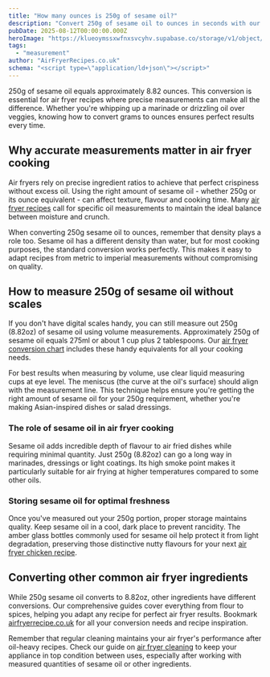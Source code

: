 ```yaml
---
title: "How many ounces is 250g of sesame oil?"
description: "Convert 250g of sesame oil to ounces in seconds with our easy guide. Perfect for air fryer recipes and precise cooking measurements."
pubDate: 2025-08-12T00:00:00.000Z
heroImage: "https://klueoymssxwfnxsvcyhv.supabase.co/storage/v1/object/public/md/250g-sesame-oil-to-ounces-3128a668.webp"
tags:
  - "measurement"
author: "AirFryerRecipes.co.uk"
schema: "<script type=\"application/ld+json\"></script>"
---
```


<p>250g of sesame oil equals approximately 8.82 ounces. This conversion is essential for air fryer recipes where precise measurements can make all the difference. Whether you're whipping up a marinade or drizzling oil over veggies, knowing how to convert grams to ounces ensures perfect results every time.</p>

<h2>Why accurate measurements matter in air fryer cooking</h2>
<p>Air fryers rely on precise ingredient ratios to achieve that perfect crispiness without excess oil. Using the right amount of sesame oil - whether 250g or its ounce equivalent - can affect texture, flavour and cooking time. Many <a href=https://www.airfryerrecipe.co.uk/recipes>air fryer recipes</a> call for specific oil measurements to maintain the ideal balance between moisture and crunch.</p>
<p>When converting 250g sesame oil to ounces, remember that density plays a role too. Sesame oil has a different density than water, but for most cooking purposes, the standard conversion works perfectly. This makes it easy to adapt recipes from metric to imperial measurements without compromising on quality.</p>

<h2>How to measure 250g of sesame oil without scales</h2>
<p>If you don't have digital scales handy, you can still measure out 250g (8.82oz) of sesame oil using volume measurements. Approximately 250g of sesame oil equals 275ml or about 1 cup plus 2 tablespoons. Our <a href=https://www.airfryerrecipe.co.uk/air-fryer-conversion-chart>air fryer conversion chart</a> includes these handy equivalents for all your cooking needs.</p>
<p>For best results when measuring by volume, use clear liquid measuring cups at eye level. The meniscus (the curve at the oil's surface) should align with the measurement line. This technique helps ensure you're getting the right amount of sesame oil for your 250g requirement, whether you're making Asian-inspired dishes or salad dressings.</p>

<h3>The role of sesame oil in air fryer cooking</h3>
<p>Sesame oil adds incredible depth of flavour to air fried dishes while requiring minimal quantity. Just 250g (8.82oz) can go a long way in marinades, dressings or light coatings. Its high smoke point makes it particularly suitable for air frying at higher temperatures compared to some other oils.</p>

<h3>Storing sesame oil for optimal freshness</h3>
<p>Once you've measured out your 250g portion, proper storage maintains quality. Keep sesame oil in a cool, dark place to prevent rancidity. The amber glass bottles commonly used for sesame oil help protect it from light degradation, preserving those distinctive nutty flavours for your next <a href=https://www.airfryerrecipe.co.uk/recipe-category/chicken>air fryer chicken recipe</a>.</p>

<h2>Converting other common air fryer ingredients</h2>
<p>While 250g sesame oil converts to 8.82oz, other ingredients have different conversions. Our comprehensive guides cover everything from flour to spices, helping you adapt any recipe for perfect air fryer results. Bookmark <a href=https://www.airfryerrecipe.co.uk/>airfryerrecipe.co.uk</a> for all your conversion needs and recipe inspiration.</p>
<p>Remember that regular cleaning maintains your air fryer's performance after oil-heavy recipes. Check our guide on <a href=https://www.airfryerrecipe.co.uk/air-fryer-cleaner>air fryer cleaning</a> to keep your appliance in top condition between uses, especially after working with measured quantities of sesame oil or other ingredients.</p>